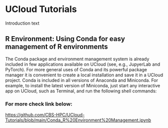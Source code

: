 # UCloud Tutorials

Introduction text


## R Environment: Using Conda for easy management of R environments

The Conda package and environment management system is already included in few applications available on UCloud (see, e.g., JupyerLab and PyTorch). For more general uses of Conda and its powerful package manager it is convenient to create a local installation and save it in a UCloud project. Conda is included in all versions of Anaconda and Miniconda. For example, to install the latest version of Miniconda, just start any interactive app on UCloud, such as Terminal, and run the following shell commands:

### For more check link below:
https://github.com/CBS-HPC/UCloud-Tutorials/blob/main/Conda_R%20Environment%20Management.ipynb 

